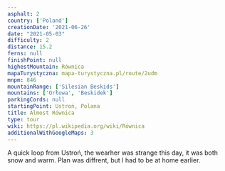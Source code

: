```yaml
---
asphalt: 2
country: ['Poland']
creationDate: '2021-06-26'
date: "2021-05-03"
difficulty: 2
distance: 15.2
ferns: null
finishPoint: null
highestMountain: Równica
mapaTurystyczna: mapa-turystyczna.pl/route/2udm
mnpm: 846
mountainRange: ['Silesian Beskids']
mountains: ['Orłowa', 'Beskidek']
parkingCords: null
startingPoint: Ustroń, Polana
title: Almost Równica
type: tour
wiki: https://pl.wikipedia.org/wiki/Równica
additionalWithGoogleMaps: 3
---
```


A quick loop from Ustroń, the wearher was strange this day, it was both snow and warm.
Plan was diffrent, but I had to be at home earlier.
